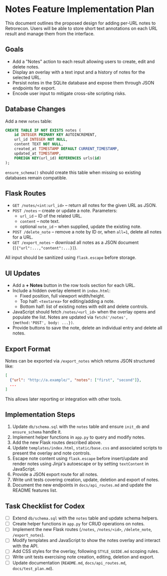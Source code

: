 # Notes Feature Implementation Plan

This document outlines the proposed design for adding per-URL notes to Retrorecon. Users will be able to store short text annotations on each URL result and manage them from the interface.

## Goals
- Add a "Notes" action to each result allowing users to create, edit and delete notes.
- Display an overlay with a text input and a history of notes for the selected URL.
- Persist notes in the SQLite database and expose them through JSON endpoints for export.
- Encode user input to mitigate cross-site scripting risks.

## Database Changes
Add a new `notes` table:
```sql
CREATE TABLE IF NOT EXISTS notes (
    id INTEGER PRIMARY KEY AUTOINCREMENT,
    url_id INTEGER NOT NULL,
    content TEXT NOT NULL,
    created_at TIMESTAMP DEFAULT CURRENT_TIMESTAMP,
    updated_at TIMESTAMP,
    FOREIGN KEY(url_id) REFERENCES urls(id)
);
```
`ensure_schema()` should create this table when missing so existing databases remain compatible.

## Flask Routes
- `GET /notes/<int:url_id>` – return all notes for the given URL as JSON.
- `POST /notes` – create or update a note. Parameters:
  - `url_id` – ID of the related URL.
  - `content` – note text.
  - optional `note_id` – when supplied, update the existing note.
- `POST /delete_note` – remove a note by ID or, when `all=1`, delete all notes for a URL.
- `GET /export_notes` – download all notes as a JSON document (`[{"url":...,"content":...}]`).

All input should be sanitized using `flask.escape` before storage.

## UI Updates
- Add a **+ Notes** button in the row tools section for each URL.
- Include a hidden overlay element in `index.html`:
  - Fixed position, full viewport width/height.
  - Top half: `<textarea>` for editing/adding a note.
  - Bottom half: list of existing notes with edit and delete controls.
- JavaScript should fetch `/notes/<url_id>` when the overlay opens and populate the list. Notes are updated via `fetch('/notes', {method:'POST', body: ...})`.
- Provide buttons to save the note, delete an individual entry and delete all notes.

## Export Format
Notes can be exported via `/export_notes` which returns JSON structured like:
```json
[
  {"url": "http://a.example/", "notes": ["first", "second"]},
  ...
]
```
This allows later reporting or integration with other tools.

## Implementation Steps
1. Update `db/schema.sql` with the `notes` table and ensure `init_db` and `ensure_schema` handle it.
2. Implement helper functions in `app.py` to query and modify notes.
3. Add the new Flask routes described above.
4. Update `templates/index.html`, `static/base.css` and associated scripts to present the overlay and note controls.
5. Escape note content using `flask.escape` before insert/update and render notes using Jinja's autoescape or by setting `textContent` in JavaScript.
6. Provide a JSON export route for all notes.
7. Write unit tests covering creation, update, deletion and export of notes.
8. Document the new endpoints in `docs/api_routes.md` and update the README features list.

## Task Checklist for Codex
- [ ] Extend `db/schema.sql` with the `notes` table and update schema helpers.
- [ ] Create helper functions in `app.py` for CRUD operations on notes.
- [ ] Implement the new Flask routes (`/notes`, `/notes/<id>`, `/delete_note`, `/export_notes`).
- [ ] Modify templates and JavaScript to show the notes overlay and interact with the API.
- [ ] Add CSS styles for the overlay, following `STYLE_GUIDE.md` scoping rules.
- [ ] Write unit tests exercising note creation, editing, deletion and export.
- [ ] Update documentation (`README.md`, `docs/api_routes.md`, `docs/test_plan.md`).
